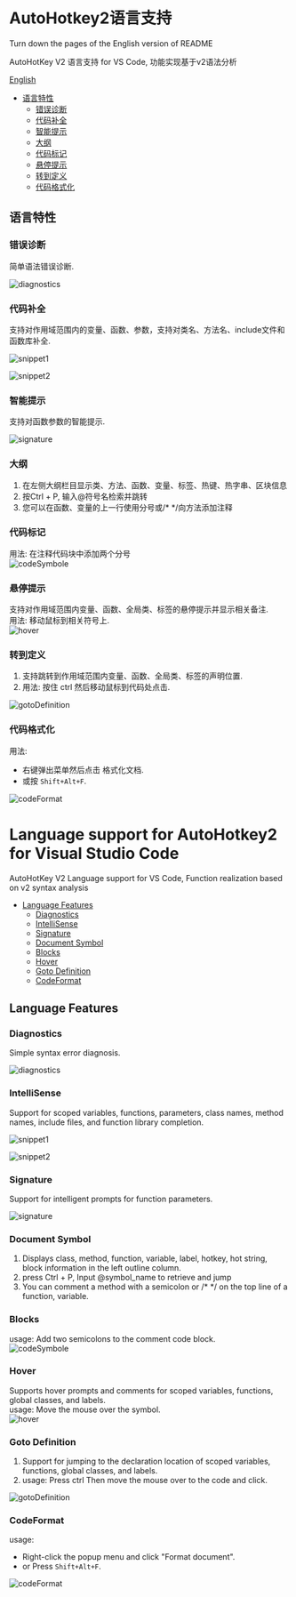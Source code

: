 # AutoHotkey2语言支持

Turn down the pages of the English version of README

AutoHotKey V2 语言支持 for VS Code, 功能实现基于v2语法分析

[English](https://gitee.com/orz707/vscode-autohotkey2-lsp/blob/master/README.en.md)

- [语言特性](#语言特性)
  - [错误诊断](#错误诊断)
  - [代码补全](#代码补全)
  - [智能提示](#智能提示)
  - [大纲](#大纲)
  - [代码标记](#代码标记)
  - [悬停提示](#悬停提示)
  - [转到定义](#转到定义)
  - [代码格式化](#代码格式化)

## 语言特性

### 错误诊断

简单语法错误诊断.

![diagnostics](https://gitee.com/orz707/vscode-autohotkey2-lsp/raw/master/pic/diagnostics.png)

### 代码补全

支持对作用域范围内的变量、函数、参数，支持对类名、方法名、include文件和函数库补全.

![snippet1](https://gitee.com/orz707/vscode-autohotkey2-lsp/raw/master/pic/snippet.png)

![snippet2](https://gitee.com/orz707/vscode-autohotkey2-lsp/raw/master/pic/snippet.gif)

### 智能提示

支持对函数参数的智能提示.

![signature](https://gitee.com/orz707/vscode-autohotkey2-lsp/raw/master/pic/signature.gif)

### 大纲

1. 在左侧大纲栏目显示类、方法、函数、变量、标签、热键、热字串、区块信息  
2. 按Ctrl + P, 输入@符号名检索并跳转  
3. 您可以在函数、变量的上一行使用分号或/* */向方法添加注释  

### 代码标记

用法: 在注释代码块中添加两个分号  
![codeSymbole](https://gitee.com/orz707/vscode-autohotkey2-lsp/raw/master/pic/codeSymbol.png)

### 悬停提示  

支持对作用域范围内变量、函数、全局类、标签的悬停提示并显示相关备注.  
用法: 移动鼠标到相关符号上.  
![hover](https://gitee.com/orz707/vscode-autohotkey2-lsp/raw/master/pic/hover.png)

### 转到定义

1. 支持跳转到作用域范围内变量、函数、全局类、标签的声明位置.  
2. 用法: 按住 ctrl 然后移动鼠标到代码处点击.  

![gotoDefinition](https://gitee.com/orz707/vscode-autohotkey2-lsp/raw/master/pic/gotoDefinition.png)

### 代码格式化

用法:  

- 右键弹出菜单然后点击 格式化文档.  
- 或按 `Shift+Alt+F`.  
  
  
![codeFormat](https://gitee.com/orz707/vscode-autohotkey2-lsp/raw/master/pic/codeFormat.gif)

# Language support for AutoHotkey2 for Visual Studio Code

AutoHotKey V2 Language support for VS Code, Function realization based on v2 syntax analysis

- [Language Features](#Language-Features)
  - [Diagnostics](#Diagnostics)
  - [IntelliSense](#IntelliSense)
  - [Signature](#Signature)
  - [Document Symbol](#Document-Symbol)
  - [Blocks](#Blocks)
  - [Hover](#Hover)
  - [Goto Definition](#Goto-Definition)
  - [CodeFormat](#CodeFormat)

## Language Features

### Diagnostics

Simple syntax error diagnosis.

![diagnostics](https://gitee.com/orz707/vscode-autohotkey2-lsp/raw/master/pic/diagnostics.png)

### IntelliSense

Support for scoped variables, functions, parameters, class names, method names, include files, and function library completion.

![snippet1](https://gitee.com/orz707/vscode-autohotkey2-lsp/raw/master/pic/snippet.png)

![snippet2](https://gitee.com/orz707/vscode-autohotkey2-lsp/raw/master/pic/snippet.gif)

### Signature

Support for intelligent prompts for function parameters.

![signature](https://gitee.com/orz707/vscode-autohotkey2-lsp/raw/master/pic/signature.gif)

### Document Symbol

1. Displays class, method, function, variable, label, hotkey, hot string, block information in the left outline column.  
2. press Ctrl + P, Input @symbol_name to retrieve and jump  
3. You can comment a method with a semicolon or /* */ on the top line of a function, variable.  

### Blocks

usage: Add two semicolons to the comment code block.  
![codeSymbole](https://gitee.com/orz707/vscode-autohotkey2-lsp/raw/master/pic/codeSymbol.png)

### Hover  

Supports hover prompts and comments for scoped variables, functions, global classes, and labels.  
usage: Move the mouse over the symbol.  
![hover](https://gitee.com/orz707/vscode-autohotkey2-lsp/raw/master/pic/hover.png)

### Goto Definition

1. Support for jumping to the declaration location of scoped variables, functions, global classes, and labels.  
2. usage: Press ctrl Then move the mouse over to the code and click.  

![gotoDefinition](https://gitee.com/orz707/vscode-autohotkey2-lsp/raw/master/pic/gotoDefinition.png)

### CodeFormat

usage:  

- Right-click the popup menu and click "Format document".  
- or Press `Shift+Alt+F`.  

![codeFormat](https://gitee.com/orz707/vscode-autohotkey2-lsp/raw/master/pic/codeFormat.gif)
